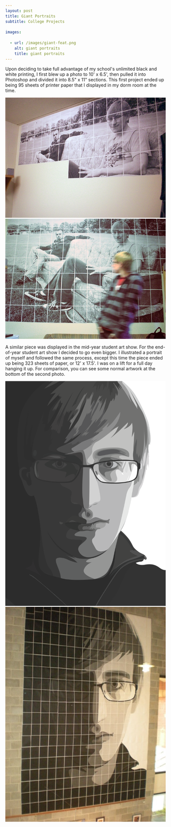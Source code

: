 ```yaml
---
layout: post
title: Giant Portraits
subtitle: College Projects

images:

  - url: /images/giant-feat.png
    alt: giant portraits
    title: giant portraits
---
```


Upon deciding to take full advantage of my school's unlimited black and white printing, I first blew up a photo to 10' x 6.5', then pulled it into Photoshop and divided it into 8.5" x 11" sections. This first project ended up being 95 sheets of printer paper that I displayed in my dorm room at the time.

<img class="aligncenter possst" src="/images/giantphoto1.jpg" alt="giant photo" />
<img class="aligncenter possst" src="/images/giantphoto2.jpg" alt="giant photo" />

A similar piece was displayed in the mid-year student art show. For the end-of-year student art show I decided to go even bigger. I illustrated a portrait of myself and followed the same process, except this time the piece ended up being 323 sheets of paper, or 12' x 17.5'. I was on a lift for a full day hanging it up. For comparison, you can see some normal artwork at the bottom of the second photo.

<img class="aligncenter possst" src="/images/giantportrait1.png" alt="giant portrait" />
<img class="aligncenter possst" src="/images/giantportrait2.jpg" alt="giant portrait" />